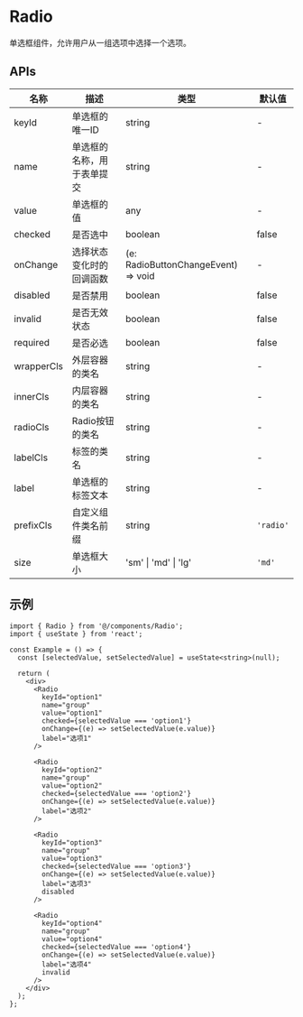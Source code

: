 # Radio

单选框组件，允许用户从一组选项中选择一个选项。

## APIs
| 名称 | 描述 | 类型 | 默认值 |
| --- | --- | --- | --- |
| keyId | 单选框的唯一ID | string | - |
| name | 单选框的名称，用于表单提交 | string | - |
| value | 单选框的值 | any | - |
| checked | 是否选中 | boolean | false |
| onChange | 选择状态变化时的回调函数 | (e: RadioButtonChangeEvent) => void | - |
| disabled | 是否禁用 | boolean | false |
| invalid | 是否无效状态 | boolean | false |
| required | 是否必选 | boolean | false |
| wrapperCls | 外层容器的类名 | string | - |
| innerCls | 内层容器的类名 | string | - |
| radioCls | Radio按钮的类名 | string | - |
| labelCls | 标签的类名 | string | - |
| label | 单选框的标签文本 | string | - |
| prefixCls | 自定义组件类名前缀 | string | `'radio'` |
| size | 单选框大小 | 'sm' \| 'md' \| 'lg' | `'md'` |

## 示例

```tsx
import { Radio } from '@/components/Radio';
import { useState } from 'react';

const Example = () => {
  const [selectedValue, setSelectedValue] = useState<string>(null);

  return (
    <div>
      <Radio
        keyId="option1"
        name="group"
        value="option1"
        checked={selectedValue === 'option1'}
        onChange={(e) => setSelectedValue(e.value)}
        label="选项1"
      />

      <Radio
        keyId="option2"
        name="group"
        value="option2"
        checked={selectedValue === 'option2'}
        onChange={(e) => setSelectedValue(e.value)}
        label="选项2"
      />

      <Radio
        keyId="option3"
        name="group"
        value="option3"
        checked={selectedValue === 'option3'}
        onChange={(e) => setSelectedValue(e.value)}
        label="选项3"
        disabled
      />

      <Radio
        keyId="option4"
        name="group"
        value="option4"
        checked={selectedValue === 'option4'}
        onChange={(e) => setSelectedValue(e.value)}
        label="选项4"
        invalid
      />
    </div>
  );
};
```
